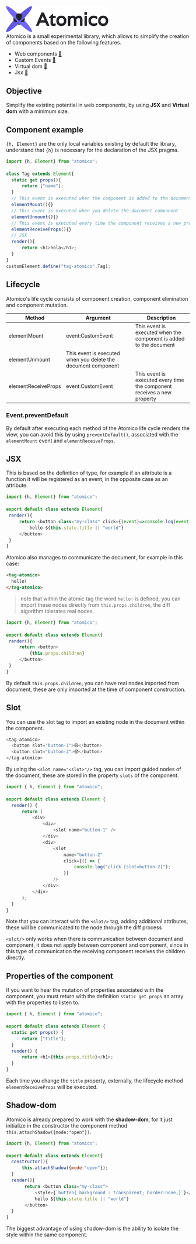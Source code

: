 <img src="brand/logo.svg" width="280px"/>
<br/>
Atomico is a small experimental library, which allows to simplify the creation of components based on the following features.

- Web components [🔗](https://www.webcomponents.org/introduction) 
- Custom Events [🔗](https://developer.mozilla.org/en-US/docs/Web/Guide/Events/Creating_and_triggering_events)
- Virtual dom [🔗](https://reactjs.org/docs/faq-internals.html)
- Jsx [🔗](https://reactjs.org/docs/introducing-jsx.html)

## Objective

Simplify the existing potential in web components, by using **JSX** and **Virtual dom** with a minimum size.

## Component example

`{h, Element}` are the only local variables existing by default the library, understand that `{h}` is necessary for the declaration of the JSX pragma.

```js
import {h, Element} from "atomico";

class Tag extends Element{
  static get props(){
      return ["name"];
  }
  // This event is executed when the component is added to the document.
  elementMount(){}
  // This event is executed when you delete the document component
  elementUnmount(){}
  // This event is executed every time the component receives a new property
  elementReceiveProps(){}
  // JSX
  render(){
      return <h1>hola</h1>;
  }
}
customElement.define("tag-atomico",Tag);
```

## Lifecycle

Atomico's life cycle consists of component creation, component elimination and component mutation.

| Method              | Argument         | Description                                                |
| ------------------- | ----------------- | ---------------------------------------------------------- |
| elementMount        | event:CustomEvent | This event is executed when the component is added to the document  |
| elementUnmount      | This event is executed when you delete the document component  |
| elementReceiveProps | event:CustomEvent | This event is executed every time the component receives a new property |

### Event.preventDefault

By default after executing each method of the Atomico life cycle renders the view, you can avoid this by using `preventDefault()`, associated with the `elementMount` event and `elementReceiveProps`.

## JSX

This is based on the definition of type, for example if an attribute is a function it will be registered as an event, in the opposite case as an attribute.

```javascript
import {h, Element} from "atomico";

export default class extends Element{
 render(){
     return <button class="my-class" click={(event)=>console.log(event)}>
         hello ${this.state.title || "world"}
     </button>
 }
}
```

Atomico also manages to communicate the document, for example in this case:

```html
<tag-atomico>
  hello!
</tag-atomico>
```

> note that within the atomic tag the word `hello!` is defined, you can import these nodes directly from `this.props.children`, the diff algorithm tolerates real nodes.

```javascript
import {h, Element} from "atomico";

export default class extends Element{
 render(){
     return <button>
         {this.props.children}
     </button>
 }
}
```

By default `this.props.children`, you can have real nodes imported from document, these are only imported at the time of component construction.

## Slot

You can use the slot tag to import an existing node in the document within the component.

```javascript
<tag-atomico>
  <button slot="button-1">😃</button>
  <button slot="button-2">😎</button>
</tag-atomico>
```

By using the `<slot name="<slot>"/>` tag, you can import guided nodes of the document, these are stored in the property `slots` of the component.

```javascript
import { h, Element } from "atomico";

export default class extends Element {
  render() {
      return (
          <div>
              <div>
                  <slot name="button-1" />
              </div>
              <div>
                  <slot
                      name="button-2"
                      click={() => {
                          console.log("click [slot=button-2]");
                      }}
                  />
              </div>
          </div>
      );
  }
}

```

Note that you can interact with the `<slot/>` tag, adding additional attributes, these will be communicated to the node through the diff process

`<slot/>` only works when there is communication between document and component, it does not apply between component and component, since in this type of communication the receiving component receives the children directly.

## Properties of the component

If you want to hear the mutation of properties associated with the component, you must return with the definition `static get props` an array with the properties to listen to.

```javascript
import { h, Element } from "atomico";

export default class extends Element {
  static get props() {
      return ["title"];
  }
  render() {
      return <h1>{this.props.title}</h1>;
  }
}

```

Each time you change the `title` property, externally, the lifecycle method `elementReceiveProps` will be executed.

## Shadow-dom

Atomico is already prepared to work with the **shadow-dom**, for it just initialize in the constructor the component method `this.attachShadow({mode:"open"})`.

```js
import {h, Element} from "atomico";

export default class extends Element{
  constructor(){
      this.attachShadow({mode:"open"});
  }
  render(){
       return <button class="my-class">
           <style>{`button{ background : transparent; border:none;}`}</style>
           hello ${this.state.title || "world"}
       </button>
  }
}
```

The biggest advantage of using shadow-dom is the ability to isolate the style within the same component.